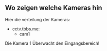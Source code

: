  Wo zeigen welche Kameras hin
-------------------------------

Hier die verteilung der Kameras:

 * cctv.tbbs.me:
    * cam1

Die Kamera 1 Überwacht den Eingangsbereich!

